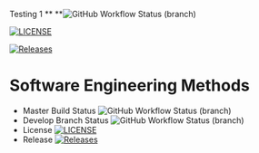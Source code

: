 Testing 1
**
**![GitHub Workflow Status (branch)](https://img.shields.io/github/actions/workflow/status/maythiricho/sem/main.yml?branch=master)

[![LICENSE](https://img.shields.io/github/license/maythiricho/sem.svg?style=flat-square)](https://github.com/maythiricho/sem/blob/master/LICENSE)

[![Releases](https://img.shields.io/github/release/maythiricho/sem/all.svg?style=flat-square)](https://github.com/maythiricho/sem/releases)

# Software Engineering Methods
* Master Build Status ![GitHub Workflow Status (branch)](https://img.shields.io/github/actions/workflow/status/maythiricho/sem/main.yml?branch=master&style=flat-square&label=Master%20Build)
* Develop Branch Status ![GitHub Workflow Status (branch)](https://img.shields.io/github/actions/workflow/status/maythiricho/sem/main.yml?branch=develop)
* License [![LICENSE](https://img.shields.io/github/license/maythiricho/sem.svg?style=flat-square)](https://github.com/maythiricho/sem/blob/master/LICENSE)
* Release [![Releases](https://img.shields.io/github/release/maythiricho/sem/all.svg?style=flat-square)](https://github.com/maythiricho/sem/releases)